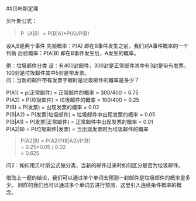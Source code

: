 ##贝叶斯定理

贝叶斯公式：  
>P（A|B）= P(B|A)*P(A)/P(B)
  
设A,B是两个事件
先验概率：P(A) 即在B事件发生之前，我们对A事件概率的一个判断
后验概率：P(A|B) 即在B事件发生后，A发生的概率。

例：垃圾邮件分类
设：有400封邮件，300封是正常邮件其中有3封是带有发票，100封是垃圾邮件其中5封是带发票。  
问：当新的邮件带有发票字眼时是垃圾邮件的概率是多少？

P(A1) = p(正常邮件) = 正常邮件的概率 = 300/400 = 0.75  
P(A2) = P(垃圾邮件) = 垃圾邮件的概率 = 100/400 = 0.25  
P(B) = P(发票) = 出现发票的概率 = 0.02  
P(B|A2) = P(发票|垃圾邮件) = 垃圾邮件中出现发票的概率 = 0.05  
P(B|A1) = P(发票|正常邮件) = 正常邮件中出现发票的概率 = 0.01  
P(A2|B) = P(垃圾邮件|发票) = 当出现发票时为垃圾邮件的概率  

>P(A2|B) = P(A2)P(B|A2)/P(B)   
>	= 0.25*0.05 / 0.02  
>	= 0.625  

问2：如何用贝叶斯公式做分类，当新的邮件过来时如何区分是否为垃圾邮件。

借助上一题的结论，我们可以通过单个单词去预测一封邮件是垃圾邮件的概率是多少。
同样的我们也可以通过多个单词去进行预测，这里引入连续条件概率的概念。



